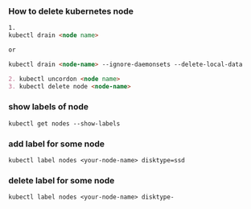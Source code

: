 ### How to delete kubernetes node
```markdown
1.
kubectl drain <node name>

or

kubectl drain <node-name> --ignore-daemonsets --delete-local-data

2. kubectl uncordon <node name>
3. kubectl delete node <node-name>

```

### show labels of node

```
kubectl get nodes --show-labels
```

### add label for some node
```
kubectl label nodes <your-node-name> disktype=ssd
```

### delete label for some node

```
kubectl label nodes <your-node-name> disktype-
```
